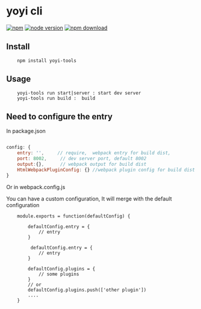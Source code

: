 # yoyi cli

[![npm](https://img.shields.io/npm/v/npm.svg)](https://www.npmjs.com/package/yoyi-tools)
[![node version][node-image]][node-url]
[![npm download][download-image]][download-url]

[coveralls-url]: https://coveralls.io/r/react-component/rc-tools?branch=master
[gemnasium-image]: http://img.shields.io/gemnasium/react-component/rc-tools.svg?style=flat-square
[gemnasium-url]: https://gemnasium.com/react-component/rc-tools
[node-image]: https://img.shields.io/badge/node.js-%3E=6.0.0-green.svg?style=flat-square
[node-url]: http://nodejs.org/download/
[download-image]: https://img.shields.io/npm/dm/yoyi-tools.svg?style=flat-square
[download-url]: https://npmjs.org/package/yoyi-tools

## Install 
```
    npm install yoyi-tools 
```

## Usage

```
    yoyi-tools run start|server : start dev server 
    yoyi-tools run build :  build 
```

## Need to configure the entry

In package.json 

```js 

config: {
    entry: '',     // require,  webpack entry for build dist, 
    port: 8002,     // dev server port, default 8002
    output:{},      // webpack output for build dist
    HtmlWebpackPluginConfig: {} //webpack plugin config for build dist 
}

```
Or in webpack.config.js 

You can have a custom configuration, It will merge with the default configuration

```
    module.exports = function(defaultConfig) {
        
        defaultConfig.entry = {
            // entry
        }

         defaultConfig.entry = {
            // entry
        }
        
        defaultConfig.plugins = {
            // some plugins
        }
        // or
        defaultConfig.plugins.push(['other plugin'])
        ....
    }


```

